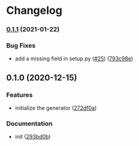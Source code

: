 # Changelog

### [0.1.1](https://www.github.com/googleapis/google-cloudevents-python/compare/v0.1.0...v0.1.1) (2021-01-22)


### Bug Fixes

* add a missing field in setup.py ([#25](https://www.github.com/googleapis/google-cloudevents-python/issues/25)) ([793c98e](https://www.github.com/googleapis/google-cloudevents-python/commit/793c98e99e3ac3f5d49cd1ee8d13f544e2b76484))

## 0.1.0 (2020-12-15)


### Features

* initialize the generator ([272df0a](https://www.github.com/googleapis/google-cloudevents-python/commit/272df0a9d861cc4503c8d1059621cb40a9cb58cf))


### Documentation

* init ([293bd0b](https://www.github.com/googleapis/google-cloudevents-python/commit/293bd0b32a46fffce6209e3dbb82341faf45dd84))
